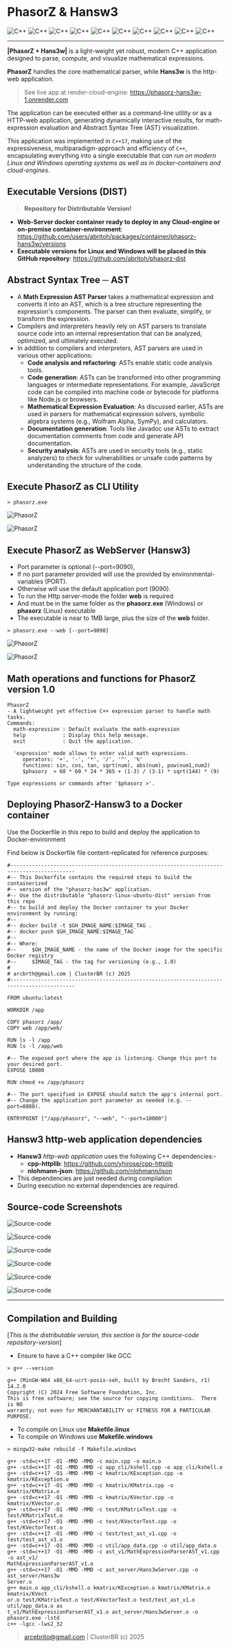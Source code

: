 # PhasorZ & Hansw3

![C++](./web/public/img/c-plus-plus-1.png "C++")
![C++](./web/public/img/docker.png "Docker")
![C++](./web/public/img/linux.png "Linux")
![C++](./web/public/img/windows7.jpg "Windows 7")
![C++](./web/public/img/windows10.png "windows 10++")
![C++](./web/public/img/cloud-computing-2.png "Cloud-computing")
![C++](./web/public/img/javascript-2.png "Javascript")
![C++](./web/public/img/github.png "Github")
![C++](./web/public/img/mingw.png "MinGW")
![C++](./web/public/img/cmake.png "c-make++")


___

**|PhasorZ + Hans3w|** is a light-weight yet robust, modern C++ application designed to parse, compute, and visualize mathematical expressions.
    
**PhasorZ** handles the core mathematical parser, while **Hans3w** is the http-web application.

> See live app at render-cloud-engine: https://phasorz-hans3w-1.onrender.com

The application can be executed either as a command-line utility or as a HTTP-web application, generating dynamically interactive results, for math-expression evaluation and Abstract Syntax Tree (AST) visualization.

This application was implemented in `C++17`, making use of the expressiveness,
multiparadigm-approach and efficiency of `C++`, encapsulating everything into a single executable that
*can run on modern Linux and Windows operating systems as well as in docker-containers and cloud-engines*.

## Executable Versions (DIST)

> **Repository for Distributable Version!**

- **Web-Server docker container ready to deploy in any Cloud-engine or on-premise container-environment**: https://github.com/users/abritoh/packages/container/phasorz-hans3w/versions
- **Executable versions for Linux and Windows will be placed in this GitHub repository**: https://github.com/abritoh/phasorz-dist

## Abstract Syntax Tree ─ AST

- A **Math Expression AST Parser** takes a mathematical expression and converts it into an AST, which is a tree structure representing the expression's components. The parser can then evaluate, simplify, or transform the expression. 
- Compilers and interpreters heavily rely on AST parsers to translate source code into an internal representation that can be analyzed, optimized, and ultimately executed.
- In addition to compilers and interpreters, AST parsers are used in various other applications:
  - **Code analysis and refactoring**: ASTs enable static code analysis tools.
  - **Code generation**: ASTs can be transformed into other programming languages or intermediate representations. For example, JavaScript code can be compiled into machine code or bytecode for platforms like Node.js or browsers.
  - **Mathematical Expression Evaluation**: As discussed earlier, ASTs are used in parsers for mathematical expression solvers, symbolic algebra systems (e.g., Wolfram Alpha, SymPy), and calculators.
  - **Documentation generation**: Tools like Javadoc use ASTs to extract documentation comments from code and generate API documentation.
  - **Security analysis**: ASTs are used in security tools (e.g., static analyzers) to check for vulnerabilities or unsafe code patterns by understanding the structure of the code.

## Execute PhasorZ as CLI Utility

```
> phasorz.exe 
```

![PhasorZ](./web/public/img/phasorz-cli-eval.png "PhasorZ")

![PhasorZ](./web/public/img/phasorz-cli-help.png "PhasorZ")


## Execute PhasorZ as WebServer (Hansw3)

- Port parameter is optional (--port=9090), 
- If no port parameter provided will use the provided by environmental-variables (PORT).
- Otherwise will use the default application port (9090).
- To run the Http server-mode the folder **web** is required
- And must be in the same folder as the **phasorz.exe** (Windows) or **phasorz** (Linux) executable
- The executable is near to 1MB large, plus the size of the **web** folder.

```
> phasorz.exe --web [--port=9090]
```

![PhasorZ](./web/public/img/phasorz-run-web.png "PhasorZ")

![PhasorZ](./web/public/img/hansw3-eval-1.png "PhasorZ")

## Math operations and functions for PhasorZ version 1.0

```
PhasorZ
- A lightweight yet effective C++ expression parser to handle math tasks.
Commands:
  math-expression : Default evaluate the math-expression
  help            : Display this help message.
  exit            : Quit the application.

  'expression' mode allows to enter valid math expressions.
     operators: '+', '-', '*', '/', '^', '%'
     functions: sin, cos, tan, sqrt(num), abs(num), pow(num1,num2)
     $phasorz  > 60 * 60 * 24 * 365 + (1-3) / (3-1) * sqrt(144) * (9)

Type expressions or commands after '$phasorz >'.
```

## Deploying PhasorZ-Hansw3 to a Docker container

Use the Dockerfile in this repo to build and deploy the application to Docker-environment

Find below is Dockerfile file content-replicated for reference purposes:

```shell
#-------------------------------------------------------------------------------------------
#-- This Dockerfile contains the required steps to build the containerized
#-- version of the "phasorz-has3w" application.
#-- Use the distributable "phasorz-linux-ubuntu-dist" version from this repo
#-- to build and deploy the Docker container to your Docker environment by running:
#-- 
#-- docker build -t $GH_IMAGE_NAME:$IMAGE_TAG .
#-- docker push $GH_IMAGE_NAME:$IMAGE_TAG
#-- 
#-- Where:
#--     $GH_IMAGE_NAME - the name of the Docker image for the specific Docker registry
#--     $IMAGE_TAG - the tag for versioning (e.g., 1.0)
# 
# arcbrth@gmail.com | ClusterBR (c) 2025
#-------------------------------------------------------------------------------------------

FROM ubuntu:latest

WORKDIR /app

COPY phasorz /app/
COPY web /app/web/

RUN ls -l /app
RUN ls -l /app/web

#-- The exposed port where the app is listening. Change this port to your desired port.
EXPOSE 10000

RUN chmod +x /app/phasorz

#-- The port specified in EXPOSE should match the app's internal port.
#-- Change the application port parameter as needed (e.g. --port=8080).

ENTRYPOINT ["/app/phasorz", "--web", "--port=10000"]
```


## Hansw3 http-web application dependencies

- **Hansw3** *http-web application* uses the following C++ dependencies:- 
  - **cpp-httplib**: https://github.com/yhirose/cpp-httplib
  - **nlohmann-json**: https://github.com/nlohmann/json
- This dependencies are just needed during compilation
- During execution no external dependencies are required.


## Source-code Screenshots

![Source-code](./web/public/img/phasorz-ast-code-1.png "PhasorZ")

![Source-code](./web/public/img/phasorz-ast-code-2.png "PhasorZ")

![Source-code](./web/public/img/phasorz-ast-code-3.png "PhasorZ")

![Source-code](./web/public/img/phasorz-ast-code-4.png "PhasorZ")

![Source-code](./web/public/img/phasorz-ast-code-5.png "PhasorZ")

![Source-code](./web/public/img/phasorz-ast-code-6.png "PhasorZ")

_____


## Compilation and Building 

[*This is the distributable version, this section is for the source-code repository-version*]

- Ensure to have a C++ compiler like GCC

```shell
> g++ --version

g++ (MinGW-W64 x86_64-ucrt-posix-seh, built by Brecht Sanders, r1) 14.2.0
Copyright (C) 2024 Free Software Foundation, Inc.
This is free software; see the source for copying conditions.  There is NO
warranty; not even for MERCHANTABILITY or FITNESS FOR A PARTICULAR PURPOSE.
```

- To compile on Linux use **Makefile.linux**
- To compile on Windows use **Makefile.windows**

```shell
> mingw32-make rebuild -f Makefile.windows

g++ -std=c++17 -O1 -MMD -MMD -c main.cpp -o main.o
g++ -std=c++17 -O1 -MMD -MMD -c app_cli/kshell.cpp -o app_cli/kshell.o
g++ -std=c++17 -O1 -MMD -MMD -c kmatrix/KException.cpp -o kmatrix/KException.o
g++ -std=c++17 -O1 -MMD -MMD -c kmatrix/KMatrix.cpp -o kmatrix/KMatrix.o
g++ -std=c++17 -O1 -MMD -MMD -c kmatrix/KVector.cpp -o kmatrix/KVector.o
g++ -std=c++17 -O1 -MMD -MMD -c test/KMatrixTest.cpp -o test/KMatrixTest.o
g++ -std=c++17 -O1 -MMD -MMD -c test/KVectorTest.cpp -o test/KVectorTest.o
g++ -std=c++17 -O1 -MMD -MMD -c test/test_ast_v1.cpp -o test/test_ast_v1.o
g++ -std=c++17 -O1 -MMD -MMD -c util/app_data.cpp -o util/app_data.o
g++ -std=c++17 -O1 -MMD -MMD -c ast_v1/MathExpressionParserAST_v1.cpp -o ast_v1/
MathExpressionParserAST_v1.o
g++ -std=c++17 -O1 -MMD -MMD -c ast_server/Hans3wServer.cpp -o ast_server/Hans3w
Server.o
g++ main.o app_cli/kshell.o kmatrix/KException.o kmatrix/KMatrix.o kmatrix/KVect
or.o test/KMatrixTest.o test/KVectorTest.o test/test_ast_v1.o util/app_data.o as
t_v1/MathExpressionParserAST_v1.o ast_server/Hans3wServer.o -o phasorz.exe -lstd
c++ -lgcc -lws2_32
```


> arcebrito@gmail.com | ClusterBR (c) 2025

